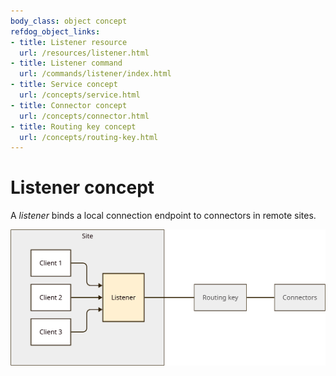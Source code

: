 ```yaml
---
body_class: object concept
refdog_object_links:
- title: Listener resource
  url: /resources/listener.html
- title: Listener command
  url: /commands/listener/index.html
- title: Service concept
  url: /concepts/service.html
- title: Connector concept
  url: /concepts/connector.html
- title: Routing key concept
  url: /concepts/routing-key.html
---
```


# Listener concept

<section>

A _listener_ binds a local connection endpoint to connectors in
remote sites.

<img src="images/listener-1.svg"/>

</section>
